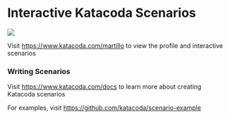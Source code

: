 # Interactive Katacoda Scenarios

[![](http://shields.katacoda.com/katacoda/martillo/count.svg)](https://www.katacoda.com/martillo "Get your profile on Katacoda.com")

Visit https://www.katacoda.com/martillo to view the profile and interactive scenarios

### Writing Scenarios
Visit https://www.katacoda.com/docs to learn more about creating Katacoda scenarios

For examples, visit https://github.com/katacoda/scenario-example

